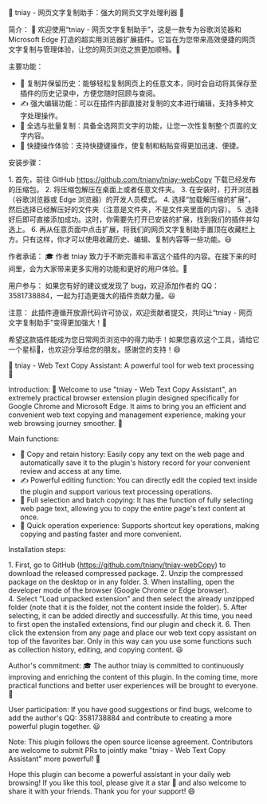 🚀 tniay - 网页文字复制助手：强大的网页文字处理利器 🚀
 
简介：
🌟 欢迎使用“tniay - 网页文字复制助手”，这是一款专为谷歌浏览器和 Microsoft Edge 打造的超实用浏览器扩展插件。它旨在为您带来高效便捷的网页文字复制与管理体验，让您的网页浏览之旅更加顺畅。👋
 
主要功能：
 
- 💾 复制并保留历史：能够轻松复制网页上的任意文本，同时会自动将其保存至插件的历史记录中，方便您随时回顾与查阅。
- ✍️ 强大编辑功能：可以在插件内部直接对复制的文本进行编辑，支持多种文字处理操作。
- 📝 全选与批量复制：具备全选网页文字的功能，让您一次性复制整个页面的文字内容。
- 🔄 快捷操作体验：支持快捷键操作，使复制和粘贴变得更加迅速、便捷。
 
安装步骤：
 
1. 首先，前往 GitHub  https://github.com/tniany/tniay-webCopy  下载已经发布的压缩包。
2. 将压缩包解压在桌面上或者任意文件夹。
3. 在安装时，打开浏览器（谷歌浏览器或 Edge 浏览器）的开发人员模式。
4. 选择“加载解压缩的扩展”，然后选择已经解压好的文件夹（注意是文件夹，不是文件夹里面的内容）。
5. 选择好后即可直接添加成功。这时，你需要先打开已安装的扩展，找到我们的插件并勾选上。
6. 再从任意页面中点击扩展，将我们的网页文字复制助手置顶在收藏栏上方。只有这样，你才可以使用收藏历史、编辑、复制内容等一些功能。😃
 
作者承诺：
🎓 作者 tniay 致力于不断完善和丰富这个插件的内容。在接下来的时间里，会为大家带来更多实用的功能和更好的用户体验。💪
 
用户参与：
如果您有好的建议或发现了 bug，欢迎添加作者的 QQ：3581738884，一起为打造更强大的插件贡献力量。😃
 
注意：
此插件遵循开放源代码许可协议，欢迎贡献者提交，共同让“tniay - 网页文字复制助手”变得更加强大！🎉
 
希望这款插件能成为您日常网页浏览中的得力助手！如果您喜欢这个工具，请给它一个星标🌟，也欢迎分享给您的朋友。感谢您的支持！😄




🚀 tniay - Web Text Copy Assistant: A powerful tool for web text processing 🚀
 
Introduction:
🌟 Welcome to use "tniay - Web Text Copy Assistant", an extremely practical browser extension plugin designed specifically for Google Chrome and Microsoft Edge. It aims to bring you an efficient and convenient web text copying and management experience, making your web browsing journey smoother. 👋
 
Main functions:
 
- 💾 Copy and retain history: Easily copy any text on the web page and automatically save it to the plugin's history record for your convenient review and access at any time.
- ✍️ Powerful editing function: You can directly edit the copied text inside the plugin and support various text processing operations.
- 📝 Full selection and batch copying: It has the function of fully selecting web page text, allowing you to copy the entire page's text content at once.
- 🔄 Quick operation experience: Supports shortcut key operations, making copying and pasting faster and more convenient.
 
Installation steps:
 
1. First, go to GitHub (https://github.com/tniany/tniay-webCopy) to download the released compressed package.
2. Unzip the compressed package on the desktop or in any folder.
3. When installing, open the developer mode of the browser (Google Chrome or Edge browser).
4. Select "Load unpacked extension" and then select the already unzipped folder (note that it is the folder, not the content inside the folder).
5. After selecting, it can be added directly and successfully. At this time, you need to first open the installed extensions, find our plugin and check it.
6. Then click the extension from any page and place our web text copy assistant on top of the favorites bar. Only in this way can you use some functions such as collection history, editing, and copying content. 😃
 
Author's commitment:
🎓 The author tniay is committed to continuously improving and enriching the content of this plugin. In the coming time, more practical functions and better user experiences will be brought to everyone. 💪
 
User participation:
If you have good suggestions or find bugs, welcome to add the author's QQ: 3581738884 and contribute to creating a more powerful plugin together. 😃
 
Note:
This plugin follows the open source license agreement. Contributors are welcome to submit PRs to jointly make "tniay - Web Text Copy Assistant" more powerful! 🎉
 
Hope this plugin can become a powerful assistant in your daily web browsing! If you like this tool, please give it a star 🌟 and also welcome to share it with your friends. Thank you for your support! 😄
